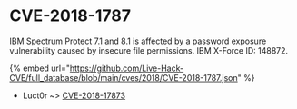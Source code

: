 # CVE-2018-1787

IBM Spectrum Protect 7.1 and 8.1 is affected by a password exposure vulnerability caused by insecure file permissions. IBM X-Force ID: 148872.

{% embed url="https://github.com/Live-Hack-CVE/full_database/blob/main/cves/2018/CVE-2018-1787.json" %}


* Luct0r ~> [CVE-2018-17873](https://www.alice-snow.ru/2018/database/cve-2018-1787/cve-2018-17873-luct0r)